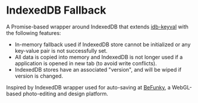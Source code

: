 # IndexedDB Fallback

A Promise-based wrapper around IndexedDB that extends [idb-keyval](https://github.com/jakearchibald/idb-keyval) with the following features:

- In-memory fallback used if IndexedDB store cannot be initialized or any key-value pair is not successfully set.
- All data is copied into memory and IndexedDB is not longer used if a application is opened in new tab (to avoid write conflicts).
- IndexedDB stores have an associated "version", and will be wiped if version is changed.

Inspired by IndexedDB wrapper used for auto-saving at [BeFunky](https://www.befunky.com/), a WebGL-based photo-editing and design platform.
